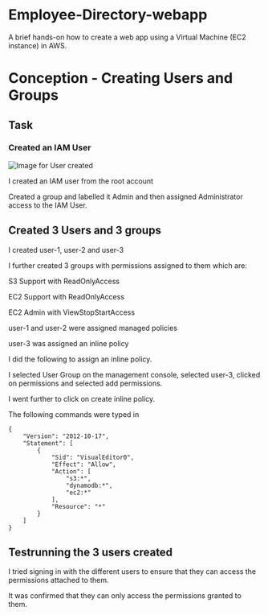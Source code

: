 # Employee-Directory-webapp

A brief hands-on how to create a web app using a Virtual Machine (EC2 instance) in AWS.

# Conception - Creating Users and Groups

## Task

### Created an IAM User

![Image for User created](blob/main/IAM-user.PNG)

I created an IAM user from the root account 

Created a group and labelled it Admin and then assigned Administrator access to the IAM User.

## Created 3 Users and 3 groups

I created user-1, user-2 and user-3

I further created 3 groups with permissions assigned to them which are:

S3 Support with ReadOnlyAccess

EC2 Support with ReadOnlyAccess

EC2 Admin with ViewStopStartAccess

user-1 and user-2 were assigned managed policies

user-3 was assigned an inline policy

I did the following to assign an inline policy.

I selected User Group on the management console, selected user-3, clicked on permissions and selected add permissions.

I went further to click on create inline policy.

The following commands were typed in

```
{
    "Version": "2012-10-17",
    "Statement": [
        {
            "Sid": "VisualEditor0",
            "Effect": "Allow",
            "Action": [
                "s3:*",
                "dynamodb:*",
                "ec2:*"
            ],
            "Resource": "*"
        }
    ]
}
```

## Testrunning the 3 users created

I tried signing in with the different users to ensure that they can access the permissions attached to them.

It was confirmed that they can only access the permissions granted to them.


